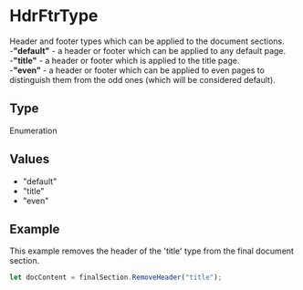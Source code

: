 # HdrFtrType

Header and footer types which can be applied to the document sections.\
-**"default"** - a header or footer which can be applied to any default page.\
-**"title"** - a header or footer which is applied to the title page.\
-**"even"** - a header or footer which can be applied to even pages to distinguish them from the odd ones (which will be considered default).

## Type

Enumeration

## Values

- "default"
- "title"
- "even"


## Example

This example removes the header of the 'title' type from the final document section.

```javascript editor-pdf
let docContent = finalSection.RemoveHeader("title");
```
